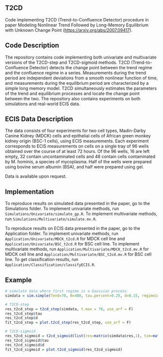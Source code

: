 T2CD
--------------------------------------------------

Code implementing T2CD (Trend-to-Confluence Detector) procedure in paper Modeling Nonlinear Trend Followed by Long-Memory Equilibrium with Unknown Change Point (https://arxiv.org/abs/2007.09417).

Code Description
--------------------------------------------------

The repository contains code implementing both univariate and multivariate versions of the T2CD-step and T2CD-sigmoid methods. T2CD (Trend-to-Confluence Detector) detects the change point between the trend regime and the confluence regime in a series. Measurements during the trend period are independent deviations from a smooth nonlinear function of time, and measurements during the equilibrium period are characterized by a simple long memory model. T2CD simultaneously estimates the parameters of the trend and equilibrium processes and locate the change point between the two. The repository also contains experiments on both simulations and real-world ECIS data.

ECIS Data Description
--------------------------------------------------

The data consists of four experiments for two cell types, Madin-Darby Canine Kidney (MDCK) cells and epithelial cells of African green monkey kidney origin (BSC-1 cells), using ECIS measurements. Each experiment corresponds to ECIS measurements on cells on a single tray of 96 wells obtained over the course of at least 72 hours. Of the 96 wells, 16 are left empty, 32 contain uncontaminated cells and 48 contain cells contaminated by M. hominis, a species of mycoplasma. Half of the wells were prepared using bovine serum albumin (BSA), and half were prepared using gel.

Data is available upon request.

Implementation
--------------------------------------------------

To reproduce results on simulated data presented in the paper, go to the Simulations folder. To implement univariate methods, run `Simulations/Univariate/simulate_gp.R`. To implement multivariate methods, run `Simulations/Multivariate/simulate.mv.R`.

To reproduce results on ECIS data presented in the paper, go to the Application folder. To implement univariate methods, run `Application/Univariate/MDCK_t2cd.R` for MDCK cell line and `Application/Univariate/BSC_t2cd.R` for BSC cell line. To implement multivariate methods, run `Application/Multivariate/MDCK_t2cd.mv.R` for MDCK cell line and `Application/Multivariate/BSC_t2cd.mv.R` for BSC cell line. To get classification results, run `Application/Classification/classifyECIS.R`.

Example
--------------------------------------------------

```r
# simulate data where first regime is a Gaussian process
simdata = sim.simple(Tend=70, N=400, tau.percent=0.25, d=0.15, regime1='gp', sig1=2, sig2=0.5, seed=1)

# T2CD-step
res_t2cd_step = t2cd_step(simdata, t.max = 70, use_arf = F) 
res_t2cd_step$tau
res_t2cd_step$d
fit_t2cd_step = plot.t2cd_step(res_t2cd_step, use_arf = F)

# T2CD-sigmoid
res_t2cd_sigmoid = t2cd_sigmoid(list(res=matrix(simdata$res,1), tim=matrix(simdata$tim,1)), t.max = 70)
res_t2cd_sigmoid$tau
res_t2cd_sigmoid$d
fit_t2cd_sigmoid = plot.t2cd_sigmoid(res_t2cd_sigmoid)
```